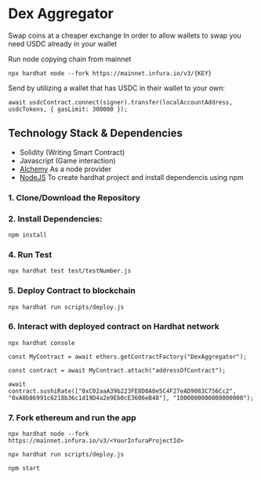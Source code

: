 # Dex Aggregator
Swap coins at a cheaper exchange
In order to allow wallets to swap you need USDC already in your wallet

Run node copying chain from mainnet 
```
npx hardhat node --fork https://mainnet.infura.io/v3/{KEY}
```

Send by utilizing a wallet that has USDC in their wallet to your own:
```
await usdcContract.connect(signer).transfer(localAccountAddress, usdcTokens, { gasLimit: 300000 });
```

## Technology Stack & Dependencies

- Solidity (Writing Smart Contract)
- Javascript (Game interaction)
- [Alchemy](https://www.alchemy.com/) As a node provider
- [NodeJS](https://nodejs.org/en/) To create hardhat project and install dependencis using npm


### 1. Clone/Download the Repository

### 2. Install Dependencies:
```
npm install
```

### 4. Run Test 
```
npx hardhat test test/testNumber.js
```

### 5. Deploy Contract to blockchain
```
npx hardhat run scripts/deploy.js
```

### 6. Interact with deployed contract on Hardhat network
```
npx hardhat console

const MyContract = await ethers.getContractFactory("DexAggregator");

const contract = await MyContract.attach("addressOfContract");

await contract.sushiRate(["0xC02aaA39b223FE8D0A0e5C4F27eAD9083C756Cc2", "0xA0b86991c6218b36c1d19D4a2e9Eb0cE3606eB48"], "1000000000000000000");
```

### 7. Fork ethereum and run the app
```
npx hardhat node --fork https://mainnet.infura.io/v3/<YourInfuraProjectId>
```
```
npx hardhat run scripts/deploy.js
```
```
npm start
```

